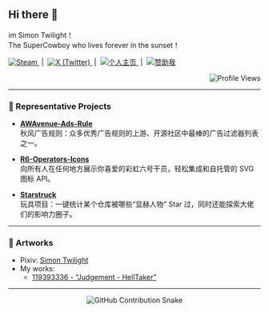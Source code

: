 ## Hi there 👋  
im Simon Twilight！  
The SuperCowboy who lives forever in the sunset！

<div align="left">
<a href="https://steamcommunity.com/id/SuperCowboy/" target="_blank">
  <img src="https://img.shields.io/badge/Steam-171a21?style=for-the-badge&logo=steam&logoColor=white" alt="Steam"/>
</a>&nbsp;|&nbsp;
<a href="https://x.com/Simon_Twilight" target="_blank">
  <img src="https://img.shields.io/badge/X-black?style=for-the-badge&logo=x&logoColor=white" alt="X (Twitter)"/>
</a>&nbsp;|&nbsp;
<a href="https://zyc.su/" target="_blank">
  <img src="https://img.shields.io/badge/Blog-orange?style=for-the-badge&logo=firefox-browser&logoColor=white" alt="个人主页"/>
</a>&nbsp;|&nbsp;
<a href="https://afdian.com/a/AdsRule" target="_blank">
  <img src="https://img.shields.io/badge/%E8%B5%9E%E5%8A%A9%E6%88%91-ffd700?style=for-the-badge&logo=buy-me-a-coffee&logoColor=white&labelColor=ff9800" alt="赞助我"/>
</a>
</div>

<p align="right">
  <img src="https://moe-counter.glitch.me/get/@TG-Twiligh?theme=gelbooru" alt="Profile Views"/>
</p>

---

### 🌟 Representative Projects

- [**AWAvenue-Ads-Rule**](https://github.com/TG-Twilight/AWAvenue-Ads-Rule)  
  秋风广告规则：众多优秀广告规则的上游、开源社区中最棒的广告过滤器列表之一。  


- [**R6-Operators-Icons**](https://github.com/TG-Twilight/R6-Operators-Icons)  
  向所有人在任何地方展示你喜爱的彩虹六号干员，轻松集成和自托管的 SVG 图标 API。

- [**Starstruck**](https://github.com/TG-Twilight/Starstruck)  
  玩具项目：一键统计某个仓库被哪些“显赫人物” Star 过，同时还能探索大佬们的影响力圈子。

---

### 🎨 Artworks

- Pixiv: [Simon Twilight](https://www.pixiv.net/users/106832575)
- My works:  
  - [119393336 - “Judgement - HellTaker”](https://www.pixiv.net/artworks/119393336)

---

<p align="center">
  <img src="https://raw.githubusercontent.com/TG-Twilight/TG-Twilight/refs/heads/main/profile-contrib-snake/github-snake.svg" alt="GitHub Contribution Snake"/>
</p>
